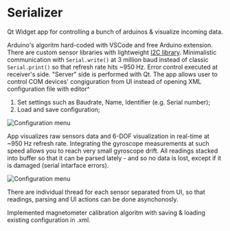 # Serializer
Qt Widget app for controlling a bunch of arduinos &amp; visualize incoming data.

Arduino's algoritm hard-coded with VSCode and free Arduino extension. There are custom sensor libraries with lightweight [I2C library](http://dsscircuits.com/articles/arduino-i2c-master-library). Minimalistic communication with `Serial.write()` at 3 million baud instead of classic `Serial.print()` so that refresh rate hits ~950 Hz. Error control executed at receiver's side.
"Server" side is performed with Qt. The app allows user to control COM devices' congiguration from UI instead of opening XML configuration file with editor^
1. Set settings such as Baudrate, Name, Identifier (e.g. Serial number);
2. Load and save configuration;

![Configuration menu](https://github.com/Rukakuka/Serializer/blob/master/img/config_example.PNG)

App visualizes raw sensors data and 6-DOF visualization in real-time at ~950 Hz refresh rate. Integrating the gyroscope measurements at such speed allows you to reach very small gyroscope drift. All readings stacked into buffer so that it can be parsed lately - and so no data is lost, except if it is damaged (serial intarface errors).

![Configuration menu](https://github.com/Rukakuka/Serializer/blob/master/img/imu_example.GIF)

There are individual thread for each sensor separated from UI, so that readings, parsing and UI actions can be done asynchonosly.

Implemented magnetometer calibration algoritm with saving & loading existing configuration in .xml.
